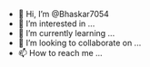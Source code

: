 - 👋 Hi, I’m @Bhaskar7054
- 👀 I’m interested in ...
- 🌱 I’m currently learning ...
- 💞️ I’m looking to collaborate on ...
- 📫 How to reach me ...

<!---
Bhaskar7054/Bhaskar7054 is a ✨ special ✨ repository because its `README.md` (this file) appears on your GitHub profile.
You can click the Preview link to take a look at your changes.
--->
